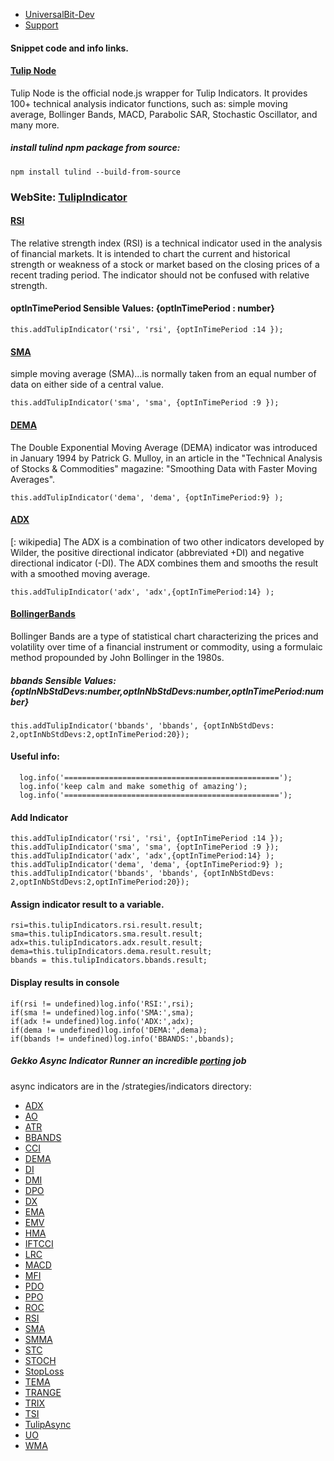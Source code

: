 * [UniversalBit-Dev](https://github.com/universalbit-dev/gekko-m4)
* [Support](https://github.com/universalbit-dev/universalbit-dev/tree/main/support)

#### Snippet code and info links.

#### [Tulip Node](https://www.npmjs.com/package/tulind)
Tulip Node is the official node.js wrapper for Tulip Indicators. It provides 100+ technical analysis indicator functions, such as: simple moving average, Bollinger Bands, MACD, Parabolic SAR, Stochastic Oscillator, and many more.

##### install tulind npm package from source:
```
npm install tulind --build-from-source
```

### WebSite: [TulipIndicator](https://tulipindicators.org/)

#### [RSI](https://en.wikipedia.org/wiki/Relative_strength_index)
The relative strength index (RSI) is a technical indicator used in the analysis of financial markets. It is intended to chart the current and historical strength or weakness of a stock or market based on the closing prices of a recent trading period. The indicator should not be confused with relative strength.

#### optInTimePeriod Sensible Values: {optInTimePeriod : number}
```
this.addTulipIndicator('rsi', 'rsi', {optInTimePeriod :14 });
```

#### [SMA](https://en.wikipedia.org/wiki/Moving_average)
simple moving average (SMA)...is normally taken from an equal number of data on either side of a central value. 
```
this.addTulipIndicator('sma', 'sma', {optInTimePeriod :9 });
```

#### [DEMA](https://en.wikipedia.org/wiki/Double_exponential_moving_average)
The Double Exponential Moving Average (DEMA) indicator was introduced in January 1994 by Patrick G. Mulloy, 
in an article in the "Technical Analysis of Stocks & Commodities" magazine: 
"Smoothing Data with Faster Moving Averages".

```
this.addTulipIndicator('dema', 'dema', {optInTimePeriod:9} );
```

#### [ADX](https://en.wikipedia.org/wiki/Average_directional_movement_index)
[: wikipedia]
The ADX is a combination of two other indicators developed by Wilder, the positive directional indicator (abbreviated +DI) and negative directional indicator (-DI).
The ADX combines them and smooths the result with a smoothed moving average.
```
this.addTulipIndicator('adx', 'adx',{optInTimePeriod:14} );
```

#### [BollingerBands](https://en.wikipedia.org/wiki/Bollinger_Bands)
Bollinger Bands are a type of statistical chart characterizing the prices and volatility over time of a financial instrument or commodity, using a formulaic method propounded by John Bollinger in the 1980s.

##### bbands Sensible Values: {optInNbStdDevs:number,optInNbStdDevs:number,optInTimePeriod:number}
```
this.addTulipIndicator('bbands', 'bbands', {optInNbStdDevs: 2,optInNbStdDevs:2,optInTimePeriod:20});
```

#### Useful info:
```
  log.info('================================================');
  log.info('keep calm and make somethig of amazing');
  log.info('================================================');
```

#### Add Indicator
```
this.addTulipIndicator('rsi', 'rsi', {optInTimePeriod :14 });
this.addTulipIndicator('sma', 'sma', {optInTimePeriod :9 });
this.addTulipIndicator('adx', 'adx',{optInTimePeriod:14} );
this.addTulipIndicator('dema', 'dema', {optInTimePeriod:9} );
this.addTulipIndicator('bbands', 'bbands', {optInNbStdDevs: 2,optInNbStdDevs:2,optInTimePeriod:20});
```

#### Assign indicator result to a variable. 
```
rsi=this.tulipIndicators.rsi.result.result;
sma=this.tulipIndicators.sma.result.result;
adx=this.tulipIndicators.adx.result.result;
dema=this.tulipIndicators.dema.result.result;
bbands = this.tulipIndicators.bbands.result;
```

#### Display results in console
```
if(rsi != undefined)log.info('RSI:',rsi);
if(sma != undefined)log.info('SMA:',sma);
if(adx != undefined)log.info('ADX:',adx);
if(dema != undefined)log.info('DEMA:',dema);
if(bbands != undefined)log.info('BBANDS:',bbands);
```

##### Gekko Async Indicator Runner an incredible [porting](https://en.wikipedia.org/wiki/Porting) job
async indicators are in the /strategies/indicators directory:

* [ADX](https://github.com/universalbit-dev/gekko-m4/blob/master/strategies/indicators/ADX.js)
* [AO](https://github.com/universalbit-dev/gekko-m4/blob/master/strategies/indicators/AO.js)
* [ATR](https://github.com/universalbit-dev/gekko-m4/blob/master/strategies/indicators/ATR.js)
* [BBANDS](https://github.com/universalbit-dev/gekko-m4/blob/master/strategies/indicators/BBANDS.js)
* [CCI](https://github.com/universalbit-dev/gekko-m4/blob/master/strategies/indicators/CCI.js)
* [DEMA](https://github.com/universalbit-dev/gekko-m4/blob/master/strategies/indicators/DEMA.js)
* [DI](https://github.com/universalbit-dev/gekko-m4/blob/master/strategies/indicators/DI.js)
* [DMI](https://github.com/universalbit-dev/gekko-m4/blob/master/strategies/indicators/DMI.js)
* [DPO](https://github.com/universalbit-dev/gekko-m4/blob/master/strategies/indicators/DPO.js)
* [DX](https://github.com/universalbit-dev/gekko-m4/blob/master/strategies/indicators/DX.js)
* [EMA](https://github.com/universalbit-dev/gekko-m4/blob/master/strategies/indicators/EMA.js)
* [EMV](https://github.com/universalbit-dev/gekko-m4/blob/master/strategies/indicators/EMV.js)
* [HMA](https://github.com/universalbit-dev/gekko-m4/blob/master/strategies/indicators/HMA.js)
* [IFTCCI](https://github.com/universalbit-dev/gekko-m4/blob/master/strategies/indicators/IFTCCI.js)
* [LRC](https://github.com/universalbit-dev/gekko-m4/blob/master/strategies/indicators/LRC.js)
* [MACD](https://github.com/universalbit-dev/gekko-m4/blob/master/strategies/indicators/MACD.js)
* [MFI](https://github.com/universalbit-dev/gekko-m4/blob/master/strategies/indicators/MFI.js)
* [PDO](https://github.com/universalbit-dev/gekko-m4/blob/master/strategies/indicators/PDO.js)
* [PPO](https://github.com/universalbit-dev/gekko-m4/blob/master/strategies/indicators/PPO.js)
* [ROC](https://github.com/universalbit-dev/gekko-m4/blob/master/strategies/indicators/ROC.js)
* [RSI](https://github.com/universalbit-dev/gekko-m4/blob/master/strategies/indicators/RSI.js)
* [SMA](https://github.com/universalbit-dev/gekko-m4/blob/master/strategies/indicators/SMA.js)
* [SMMA](https://github.com/universalbit-dev/gekko-m4/blob/master/strategies/indicators/SMMA.js)
* [STC](https://github.com/universalbit-dev/gekko-m4/blob/master/strategies/indicators/STC.js)
* [STOCH](https://github.com/universalbit-dev/gekko-m4/blob/master/strategies/indicators/STOCH.js)
* [StopLoss](https://github.com/universalbit-dev/gekko-m4/blob/master/strategies/indicators/StopLoss.js)
* [TEMA](https://github.com/universalbit-dev/gekko-m4/blob/master/strategies/indicators/TEMA.js)
* [TRANGE](https://github.com/universalbit-dev/gekko-m4/blob/master/strategies/indicators/TRANGE.js)
* [TRIX](https://github.com/universalbit-dev/gekko-m4/blob/master/strategies/indicators/TRIX.js)
* [TSI](https://github.com/universalbit-dev/gekko-m4/blob/master/strategies/indicators/TSI.js)
* [TulipAsync](https://github.com/universalbit-dev/gekko-m4/blob/master/strategies/indicators/TulipAsync.js)
* [UO](https://github.com/universalbit-dev/gekko-m4/blob/master/strategies/indicators/UO.js)
* [WMA](https://github.com/universalbit-dev/gekko-m4/blob/master/strategies/indicators/WMA.js)













